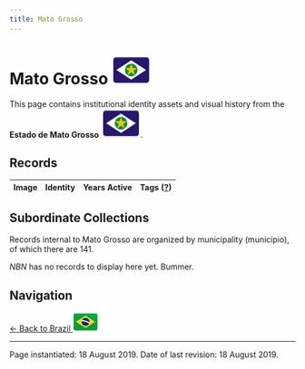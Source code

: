 ```yaml
---
title: Mato Grosso
---
```


# Mato Grosso <img src="../../images/FlagKit/SA/BR/MT/MT@3x.png" class="flagkit-head">

This page contains institutional identity assets and visual history from the **Estado de Mato Grosso** <img src="../../images/FlagKit/SA/BR/MT/MT@3x.png" class="flagkit">.

## Records

| Image | Identity | Years Active | Tags ([?](/guide/flags.html#Flags-Aiding-in-Classification)) |
| :---: | :------- | :-----------:| :---: |

## Subordinate Collections

Records internal to Mato Grosso are organized by municipality (município), of which there are 141.

*NBN* has no records to display here yet. Bummer.

## Navigation

[← Back to Brazil <img src="../../images/FlagKit/SA/BR/BR@2x.png" class="flagkit">](../BR.html)

---

Page instantiated: 18 August 2019.
Date of last revision: 18 August 2019.